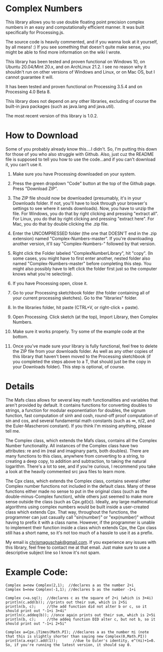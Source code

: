 # Complex Numbers
This library allows you to use double floating point precision complex numbers in an easy and computationally efficient manner.
It was built specifically for Processing.js.

The source code is heavily commented, and if you wanna look at it yourself, by all means! :)
If you see something that doesn't quite make sense, you might be able to find more information on the wiki I wrote.

This library has been tested and proven functional on Windows 10, on Ubuntu 20.04/Mint 20.x, and on ArchLinux 21.2.  I see no reason why it shouldn't run on other versions of Windows and Linux, or on Mac OS, but I cannot guarantee it will.

It has been tested and proven functional on Processing 3.5.4 and on Processing 4.0 Beta 8.

This library does not depend on any other libraries, excluding of course the built-in java packages (such as java.lang and java.util).

The most recent version of this library is 1.0.2.

# How to Download
Some of you probably already know this....I didn't.  So, I'm putting this down for those of you who also struggle with Github.  Also, just cuz the README file is supposed to tell you how to use the code...and if you can't download it, you can't use it.

1. Make sure you have Processing downloaded on your system.
2. Press the green dropdown "Code" button at the top of the Github page.  Press "Download ZIP".
3. The ZIP file should now be downloaded (presumably, it's in your Downloads folder.  If not, you'll have to look through your browser's settings to see where it sends downloads).  Now, you have to unzip the file.  For Windows, you do that by right clicking and pressing "extract all".  For Linux, you do that by right clicking and pressing "extract here".  For Mac, you do that by double clicking the .zip file.
4. Enter the UNCOMPRESSED folder (the one that DOESN'T end in the .zip extension) named "Complex-Numbers-master".  If you're downloading another version, it'll say "Complex-Numbers-" followed by that version.
5. Right click the Folder labeled "ComplexNumberLibrary", hit "copy".  (In some cases, you might have to first enter another, nested folder also named "Complex-Numbers-master" before completing this step.  You might also possibly have to left click the folder first just so the computer knows what you're selecting).
6. If you have Processing open, close it.
7. Go to your Processing sketchbook folder (the folder containing all of your current processing sketches).  Go to the "libraries" folder.
8. In the libraries folder, hit paste (CTRL+V, or right-click + paste).
9. Open Processing.  Click sketch (at the top), Import Library, then Complex Numbers.
10. Make sure it works properly.  Try some of the example code at the bottom.

11. Once you've made sure your library is fully functional, feel free to delete the ZIP file from your downloads folder.  As well as any other copies of this library that haven't been moved to the Processing sketchbook (if you completed the steps above to a T, that should just be the copy in your Downloads folder).  This step is optional, of course.

# Details

The Mafs class allows for several key math functionalities and variables that aren't provided by default.  It contains functions for converting doubles to strings, a function
for modular exponentiation for doubles, the signum function, fast computation of sinh and cosh, round-off proof computation of sin and cos, and several fundamental math constants (such as ∞, π/2, and the Euler-Mascheroni constant).  If you think I'm missing anything, please tell me.

The Complex class, which extends the Mafs class, contains all the Complex Number functionality.  All instances of the Complex class have two attributes: re and im (real and imaginary
parts, both doubles).  There are many functions to this class, anywhere from converting to a string, to creating a deep copy, to addition and subtraction, to taking the natural logarithm.
There's a lot to see, and if you're curious, I recommend you take a look at the heavily commented src java files to learn more.

The Cpx class, which extends the Complex class, contains several other Complex number functions not included in the default class.  Many of these functions either made no sense to
put in the original class (such as the double-minus-Complex function), while others just seemed to make more sense outside the class (such as Cpx.gd(x)).  Ideally, any large
mathematical algorithms using complex numbers would be built inside a user-created class which extends Cpx.  That way, throughout the functions, the programmer can just casually
call "sin(number)" or "exp(number)" without having to prefix it with a class name.  However, if the programmer is unable to implement their function inside a class which extends
Cpx, the Cpx class still has a short name, so it's not too much of a hassle to use it as a prefix.


My email is chrismaguschak@gmail.com. If you experience any issues with this library, feel free to contact me at that email. Just make sure to use a descriptive subject line so I know it's not spam.


# Example Code:

```
Complex a=new Complex(2,1);  //declares a as the number 2+i
Complex b=new Complex(-1,1); //declares b as the number -1+i

Complex c=a.sq();  //declares c as the square of 2+i (which is 3+4i)
println(c.add(b)); //prints out their sum, which is 2+5i
println(b, c);     //the add function did not alter b or c, so it should print out "-1+i 3+4i"
println(c.addeq(b)); //once again prints out their sum, which is 2+5i
println(b, c);     //the addeq function DID alter c, but not b, so it should print out "-1+i 2+5i"
```

```
Complex a=Cpx.iTimes(Math.PI); //declares a as the number πi (note that this is slightly shorter than saying new Complex(0,Math.PI))
println(a.exp().add(1));       //due to Euler's identity, e^(πi)+1=0.  So, if you're running the latest version, it should say 0.
```
